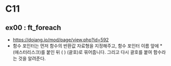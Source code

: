 # C11
## ex00 : ft_foreach
* <https://dojang.io/mod/page/view.php?id=592>
* 함수 포인터는 먼저 함수의 반환값 자료형을 지정해주고, 함수 포인터 이름 앞에 * (애스터리스크)를 붙인 뒤 ( ) (괄호)로 묶어줍니다. 그리고 다시 괄호를 붙여 함수라는 것을 알려준다.

